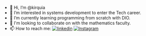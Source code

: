 - 👋 Hi, I’m @kirquia
- 👀 I’m interested in systems development to enter the Tech career.
- 🌱 I’m currently learning programming from scratch with DIO.
- 💞️ I'm looking to collaborate on with the mathematics faculty.
- 📫 How to reach me:
                      [![linkedin](https://img.shields.io/badge/linkedin-0A66C2?style=for-the-badge&logo=linkedin&logoColor=white)](https://www.linkedin.com/in/kirquia-nayalla-araujo-damascena/)
                      [![Instagram](https://img.shields.io/badge/instagram-0A66C2?style=for-the-badge&logo=instagram&logoColor=)](https://www.instagram.com/kirquia/)
  
<!---
kirquia/kirquia is a ✨ special ✨ repository because its `README.md` (this file) appears on your GitHub profile.
You can click the Preview link to take a look at your changes.
--->
